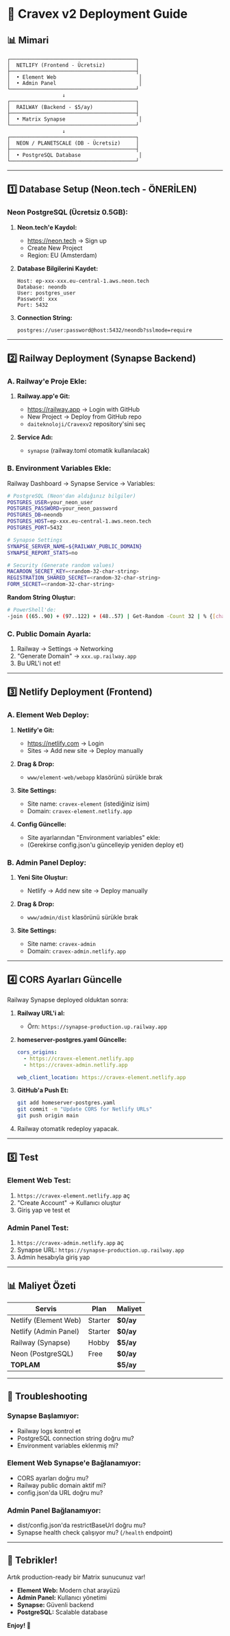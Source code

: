 # 🚀 Cravex v2 Deployment Guide

## 📊 Mimari

```
┌─────────────────────────────────────────┐
│  NETLIFY (Frontend - Ücretsiz)          │
├─────────────────────────────────────────┤
│  • Element Web                           │
│  • Admin Panel                           │
└─────────────────────────────────────────┘
                  ↓
┌─────────────────────────────────────────┐
│  RAILWAY (Backend - $5/ay)              │
├─────────────────────────────────────────┤
│  • Matrix Synapse                        │
└─────────────────────────────────────────┘
                  ↓
┌─────────────────────────────────────────┐
│  NEON / PLANETSCALE (DB - Ücretsiz)     │
├─────────────────────────────────────────┤
│  • PostgreSQL Database                   │
└─────────────────────────────────────────┘
```

---

## 1️⃣ Database Setup (Neon.tech - ÖNERİLEN)

### Neon PostgreSQL (Ücretsiz 0.5GB):

1. **Neon.tech'e Kaydol:**
   - https://neon.tech → Sign up
   - Create New Project
   - Region: EU (Amsterdam)
   
2. **Database Bilgilerini Kaydet:**
   ```
   Host: ep-xxx-xxx.eu-central-1.aws.neon.tech
   Database: neondb
   User: postgres_user
   Password: xxx
   Port: 5432
   ```

3. **Connection String:**
   ```
   postgres://user:password@host:5432/neondb?sslmode=require
   ```

---

## 2️⃣ Railway Deployment (Synapse Backend)

### A. Railway'e Proje Ekle:

1. **Railway.app'e Git:**
   - https://railway.app → Login with GitHub
   - New Project → Deploy from GitHub repo
   - `daiteknoloji/Cravexv2` repository'sini seç

2. **Service Adı:**
   - `synapse` (railway.toml otomatik kullanılacak)

### B. Environment Variables Ekle:

Railway Dashboard → Synapse Service → Variables:

```bash
# PostgreSQL (Neon'dan aldığınız bilgiler)
POSTGRES_USER=your_neon_user
POSTGRES_PASSWORD=your_neon_password
POSTGRES_DB=neondb
POSTGRES_HOST=ep-xxx.eu-central-1.aws.neon.tech
POSTGRES_PORT=5432

# Synapse Settings
SYNAPSE_SERVER_NAME=${RAILWAY_PUBLIC_DOMAIN}
SYNAPSE_REPORT_STATS=no

# Security (Generate random values)
MACAROON_SECRET_KEY=<random-32-char-string>
REGISTRATION_SHARED_SECRET=<random-32-char-string>
FORM_SECRET=<random-32-char-string>
```

**Random String Oluştur:**
```bash
# PowerShell'de:
-join ((65..90) + (97..122) + (48..57) | Get-Random -Count 32 | % {[char]$_})
```

### C. Public Domain Ayarla:

1. Railway → Settings → Networking
2. "Generate Domain" → `xxx.up.railway.app`
3. Bu URL'i not et!

---

## 3️⃣ Netlify Deployment (Frontend)

### A. Element Web Deploy:

1. **Netlify'e Git:**
   - https://netlify.com → Login
   - Sites → Add new site → Deploy manually

2. **Drag & Drop:**
   - `www/element-web/webapp` klasörünü sürükle bırak
   
3. **Site Settings:**
   - Site name: `cravex-element` (istediğiniz isim)
   - Domain: `cravex-element.netlify.app`

4. **Config Güncelle:**
   - Site ayarlarından "Environment variables" ekle:
   - (Gerekirse config.json'u güncelleyip yeniden deploy et)

### B. Admin Panel Deploy:

1. **Yeni Site Oluştur:**
   - Netlify → Add new site → Deploy manually

2. **Drag & Drop:**
   - `www/admin/dist` klasörünü sürükle bırak

3. **Site Settings:**
   - Site name: `cravex-admin`
   - Domain: `cravex-admin.netlify.app`

---

## 4️⃣ CORS Ayarları Güncelle

Railway Synapse deployed olduktan sonra:

1. **Railway URL'i al:**
   - Örn: `https://synapse-production.up.railway.app`

2. **homeserver-postgres.yaml Güncelle:**
   ```yaml
   cors_origins:
     - https://cravex-element.netlify.app
     - https://cravex-admin.netlify.app
   
   web_client_location: https://cravex-element.netlify.app
   ```

3. **GitHub'a Push Et:**
   ```bash
   git add homeserver-postgres.yaml
   git commit -m "Update CORS for Netlify URLs"
   git push origin main
   ```

4. Railway otomatik redeploy yapacak.

---

## 5️⃣ Test

### Element Web Test:
1. `https://cravex-element.netlify.app` aç
2. "Create Account" → Kullanıcı oluştur
3. Giriş yap ve test et

### Admin Panel Test:
1. `https://cravex-admin.netlify.app` aç
2. Synapse URL: `https://synapse-production.up.railway.app`
3. Admin hesabıyla giriş yap

---

## 📊 Maliyet Özeti

| Servis | Plan | Maliyet |
|--------|------|---------|
| Netlify (Element Web) | Starter | **$0/ay** |
| Netlify (Admin Panel) | Starter | **$0/ay** |
| Railway (Synapse) | Hobby | **$5/ay** |
| Neon (PostgreSQL) | Free | **$0/ay** |
| **TOPLAM** | | **$5/ay** |

---

## 🔧 Troubleshooting

### Synapse Başlamıyor:
- Railway logs kontrol et
- PostgreSQL connection string doğru mu?
- Environment variables eklenmiş mi?

### Element Web Synapse'e Bağlanamıyor:
- CORS ayarları doğru mu?
- Railway public domain aktif mi?
- config.json'da URL doğru mu?

### Admin Panel Bağlanamıyor:
- dist/config.json'da restrictBaseUrl doğru mu?
- Synapse health check çalışıyor mu? (`/health` endpoint)

---

## 🎉 Tebrikler!

Artık production-ready bir Matrix sunucunuz var!

- **Element Web:** Modern chat arayüzü
- **Admin Panel:** Kullanıcı yönetimi
- **Synapse:** Güvenli backend
- **PostgreSQL:** Scalable database

**Enjoy! 🚀**

